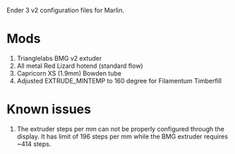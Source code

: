 Ender 3 v2 configuration files for Marlin.

# Mods
1) Trianglelabs BMG v2 extuder
2) All metal Red Lizard hotend (standard flow)
3) Capricorn XS (1.9mm) Bowden tube
4) Adjusted EXTRUDE_MINTEMP to 160 degree for Filamentum Timberfill


# Known issues
1) The extruder steps per mm can not be properly configured through the display. It has limit of 196 steps per mm while the BMG extruder requires ~414 steps.
